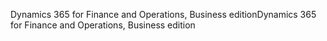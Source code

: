 <span data-ttu-id="3af1f-101">Dynamics 365 for Finance and Operations, Business edition</span><span class="sxs-lookup"><span data-stu-id="3af1f-101">Dynamics 365 for Finance and Operations, Business edition</span></span>
